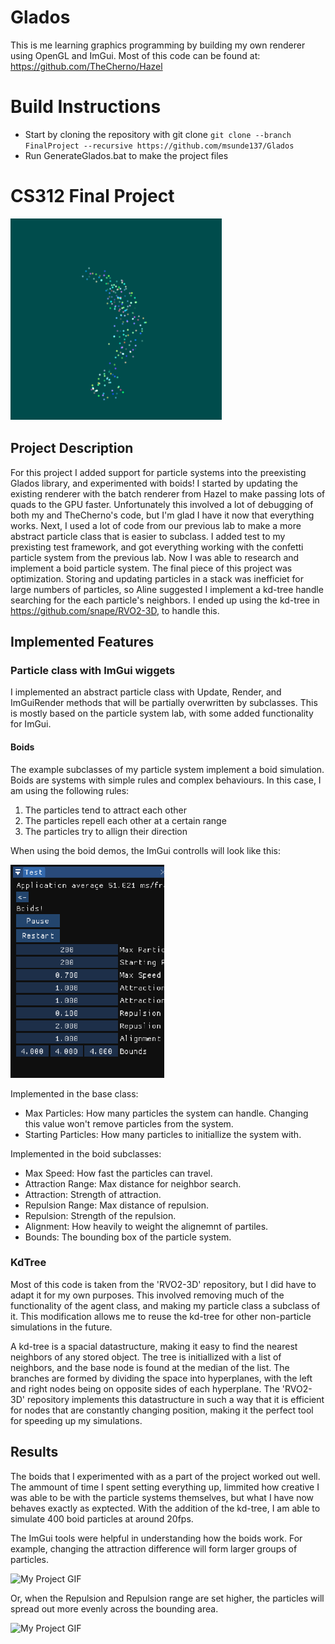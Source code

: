 # Glados
This is me learning graphics programming by building my own renderer using OpenGL and ImGui. Most of this code can be found at: https://github.com/TheCherno/Hazel

# Build Instructions

- Start by cloning the repository with git clone `git clone --branch FinalProject --recursive https://github.com/msunde137/Glados`
- Run GenerateGlados.bat to make the project files

# CS312 Final Project

![](Figures/Particles1.PNG)

## Project Description

For this project I added support for particle systems into the preexisting Glados library, and experimented with boids! I started by updating the existing renderer with the batch renderer from Hazel to make passing lots of quads to the GPU faster. Unfortunately this involved a lot of debugging of both my and TheCherno's code, but I'm glad I have it now that everything works. Next, I used a lot of code from our previous lab to make a more abstract particle class that is easier to subclass. I added test to my prexisting test framework, and got everything working with the confetti particle system from the previous lab. Now I was able to research and implement a boid particle system. The final piece of this project was optimization. Storing and updating particles in a stack was inefficiet for large numbers of particles, so Aline suggested I implement a kd-tree handle searching for the each particle's neighbors. I ended up using the kd-tree in https://github.com/snape/RVO2-3D, to handle this.

## Implemented Features

### Particle class with ImGui wiggets

I implemented an abstract particle class with Update, Render, and ImGuiRender methods that will be partially overwritten by subclasses. This is mostly based on the particle system lab, with some added functionality for ImGui.

#### Boids 

The example subclasses of my particle system implement a boid simulation. Boids are systems with simple rules and complex behaviours. In this case, I am using the following rules:

1. The particles tend to attract each other
2. The particles repell each other at a certain range
3. The particles try to allign their direction 

When using the boid demos, the ImGui controlls will look like this:

![](Figures/Menu.PNG)

Implemented in the base class:

- Max Particles: How many particles the system can handle. Changing this value won't remove particles from the system.
- Starting Particles: How many particles to initiallize the system with.

Implemented in the boid subclasses:

- Max Speed: How fast the particles can travel.
- Attraction Range: Max distance for neighbor search.
- Attraction: Strength of attraction.
- Repulsion Range: Max distance of repulsion.
- Repulsion: Strength of the repulsion.
- Alignment: How heavily to weight the alignemnt of partiles.
- Bounds: The bounding box of the particle system.

### KdTree

Most of this code is taken from the 'RVO2-3D' repository, but I did have to adapt it for my own purposes. This involved removing much of the functionality of the agent class, and making my particle class a subclass of it. This modification allows me to reuse the kd-tree for other non-particle simulations in the future.

A kd-tree is a spacial datastructure, making it easy to find the nearest neighbors of any stored object. The tree is initiallized with a list of neighbors, and the base node is found at the median of the list. The branches are formed by dividing the space into hyperplanes, with the left and right nodes being on opposite sides of each hyperplane. The 'RVO2-3D' repository implements this datastructure in such a way that it is efficient for nodes that are constantly changing position, making it the perfect tool for speeding up my simulations.

## Results

The boids that I experimented with as a part of the project worked out well. The ammount of time I spent setting everything up, limmited how creative I was able to be with the particle systems themselves, but what I have now behaves exactly as exptected. With the addition of the kd-tree, I am able to simulate 400 boid particles at around 20fps.

The ImGui tools were helpful in understanding how the boids work. For example, changing the attraction difference will form larger groups of particles.

<img src="Figures/Glados-Renderer-2021-05-26-16-26 (2).gif" alt="My Project GIF" width="640" height="360">

Or, when the Repulsion and Repulsion range are set higher, the particles will spread out more evenly across the bounding area.

<img src="Figures/Glados-Renderer-2021-05-26-17-22.gif" alt="My Project GIF" width="640" height="360">



